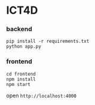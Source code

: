 # ICT4D

### backend

```shell
pip install -r requirements.txt
python app.py
```

### frontend

```shell
cd frontend
npm install
npm start
```
open `http://localhost:4000`